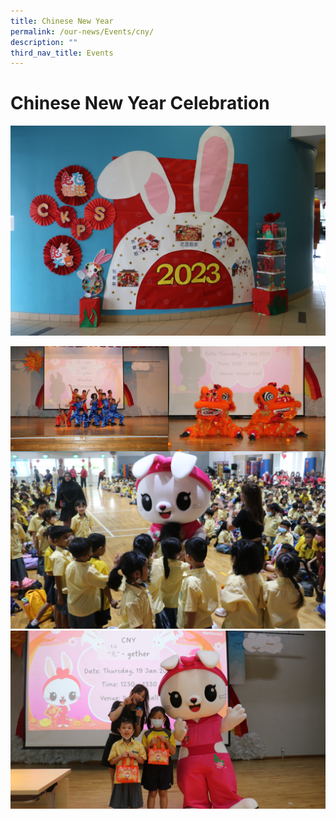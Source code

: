 ```yaml
---
title: Chinese New Year
permalink: /our-news/Events/cny/
description: ""
third_nav_title: Events
---
```

# Chinese New Year Celebration
![](/images/CNY%202023/CNY%20(0).jpg) 

<img src="/images/CNY%202023/CNY%20(4).jpg" style="width:50%" align=left>
<img src="/images/CNY%202023/CNY%20(3).jpg" style="width:50%" align=right>
<br>
 
![](/images/CNY%202023/CNY%20(1).jpg)![](/images/CNY%202023/CNY%20(2).jpg)